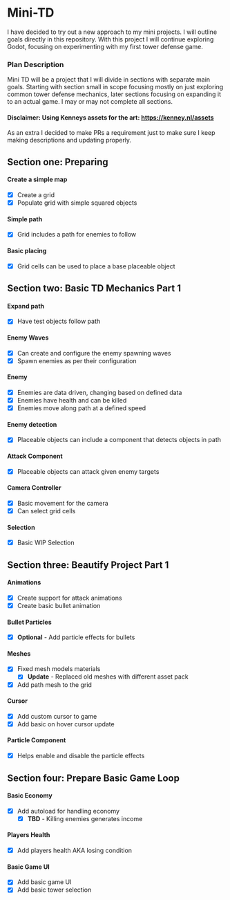 # Mini-TD
I have decided to try out a new approach to my mini projects. I will outline goals directly in this repository. With this project I will continue exploring Godot, focusing on experimenting with my first tower defense game.

### Plan Description
Mini TD will be a project that I will divide in sections with separate main goals. Starting with section small in scope focusing mostly on just exploring common tower defense mechanics, later sections focusing on expanding it to an actual game. I may or may not complete all sections.

#### Disclaimer: Using Kenneys assets for the art: https://kenney.nl/assets

As an extra I decided to make PRs a requirement just to make sure I keep making descriptions and updating properly.

## Section one: Preparing 
#### Create a simple map
- [X] Create a grid
- [X] Populate grid with simple squared objects

#### Simple path
- [X] Grid includes a path for enemies to follow

#### Basic placing
- [X] Grid cells can be used to place a base placeable object

## Section two: Basic TD Mechanics Part 1
#### Expand path
- [X] Have test objects follow path

#### Enemy Waves
- [X] Can create and configure the enemy spawning waves
- [X] Spawn enemies as per their configuration

#### Enemy
- [X] Enemies are data driven, changing based on defined data
- [X] Enemies have health and can be killed
- [X] Enemies move along path at a defined speed

#### Enemy detection
- [X] Placeable objects can include a component that detects objects in path

#### Attack Component
- [X] Placeable objects can attack given enemy targets

#### Camera Controller
- [X] Basic movement for the camera
- [X] Can select grid cells

#### Selection
- [X] Basic WIP Selection

## Section three: Beautify Project Part 1
#### Animations
- [X] Create support for attack animations
- [X] Create basic bullet animation

#### Bullet Particles
- [X] **Optional** - Add particle effects for bullets

#### Meshes
- [X] Fixed mesh models materials
	- [X] **Update** - Replaced old meshes with different asset pack
- [X] Add path mesh to the grid

#### Cursor
- [X] Add custom cursor to game
- [X] Add basic on hover cursor update

#### Particle Component
- [X] Helps enable and disable the particle effects

## Section four: Prepare Basic Game Loop
#### Basic Economy
- [X] Add autoload for handling economy
	- [X] **TBD** - Killing enemies generates income

#### Players Health
- [X] Add players health AKA losing condition

#### Basic Game UI
- [x] Add basic game UI
- [x] Add basic tower selection

